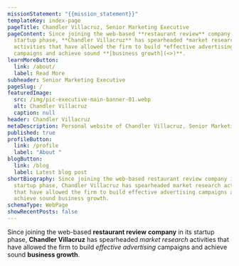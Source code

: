 ```yaml
---
missionStatement: "{{mission_statement}}"
templateKey: index-page
pageTitle: Chandler Villacruz, Senior Marketing Executive
pageContent: Since joining the web-based **restaurant review** company in its
  startup phase, **Chandler Villacruz** has spearheaded *market research*
  activities that have allowed the firm to build *effective advertising*
  campaigns and achieve sound **[business growth](<>)**.
learnMoreButton:
  link: /about/
  label: Read More
subheader: Senior Marketing Executive
pageSlug: /
featuredImage:
  src: /img/pic-executive-main-banner-01.webp
  alt: Chandler Villacruz
  caption: null
header: Chandler Villacruz
metaDescription: Personal website of Chandler Villacruz, Senior Marketing Executive.
published: true
profileButton:
  link: /profile
  label: "About "
blogButton:
  link: /blog
  label: Latest blog post
shortBiography: Since joining the web-based restaurant review company in its
  startup phase, Chandler Villacruz has spearheaded market research activities
  that have allowed the firm to build effective advertising campaigns and
  achieve sound business growth.
schemaType: WebPage
showRecentPosts: false
---
```

Since joining the web-based **restaurant review** **company** in its startup phase, **Chandler Villacruz** has spearheaded *market research* activities that have allowed the firm to build *effective advertising* campaigns and achieve sound **business growth**.